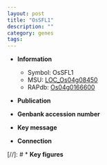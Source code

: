 ```yaml
---
layout: post
title: "OsSFL1"
description: ""
category: genes
tags: 
---
```


* **Information**  
    + Symbol: OsSFL1  
    + MSU: [LOC_Os04g08450](http://rice.uga.edu/cgi-bin/ORF_infopage.cgi?orf=LOC_Os04g08450)  
    + RAPdb: [Os04g0166600](http://rapdb.dna.affrc.go.jp/viewer/gbrowse_details/irgsp1?name=Os04g0166600)  

* **Publication**  

* **Genbank accession number**  

* **Key message**  

* **Connection**  

[//]: # * **Key figures**  


